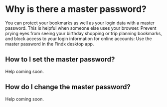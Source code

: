 # Why is there a master password?

You can protect your bookmarks as well as your login data with a master password. This is helpful when someone else uses your browser. Prevent prying eyes from seeing your birthday shopping or trip planning bookmarks, and block access to your login information for online accounts: Use the master password in the Findx desktop app.

## How to I set the master password?

Help coming soon.

## How do I change the master password?

Help coming soon.